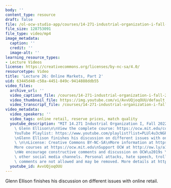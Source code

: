 ```yaml
---
body: ''
content_type: resource
draft: false
file: /ol-ocw-studio-app/courses/14-271-industrial-organization-i-fall-2022/14271-f22-lecture-26-multi-version-2_360p_16_9.mp4
file_size: 128753091
file_type: video/mp4
image_metadata:
  caption: ''
  credit: ''
  image-alt: ''
learning_resource_types:
- Lecture Videos
license: https://creativecommons.org/licenses/by-nc-sa/4.0/
resourcetype: Video
title: 'Lecture 26: Online Markets, Part 2'
uid: 63445d48-c58a-4451-849c-9414888ddb55
video_files:
  archive_url: ''
  video_captions_file: /courses/14-271-industrial-organization-i-fall-2022/1HPo9J91EqqYjVHM7bjzg4ql9Hj9bFC3T_transcript.webvtt
  video_thumbnail_file: https://img.youtube.com/vi/AvvUQjoqOUU/default.jpg
  video_transcript_file: /courses/14-271-industrial-organization-i-fall-2022/1HPo9J91EqqYjVHM7bjzg4ql9Hj9bFC3T_transcript.pdf
video_metadata:
  video_speakers: ''
  video_tags: online retail, reserve prices, match quality
  youtube_description: "MIT 14.271 Industrial Organization I, Fall 2022 \nInstructor:\
    \ Glenn Ellison\n\nView the complete course: https://ocw.mit.edu/courses/14-271-industrial-organization-i-fall-2022\n\
    YouTube Playlist: https://www.youtube.com/playlist?list=PLUl4u3cNGP62xkEY0YzLJSoquVBjPOl9S\n\
    \nGlenn Ellison finishes his discussion on different issues with online retail.\
    \ \n\nLicense: Creative Commons BY-NC-SA\nMore information at https://ocw.mit.edu/terms\n\
    More courses at https://ocw.mit.edu\nSupport OCW at http://ow.ly/a1If50zVRlQ\n\
    \nWe encourage constructive comments and discussion on OCW\u2019s YouTube and\
    \ other social media channels. Personal attacks, hate speech, trolling, and inappropriate\
    \ comments are not allowed and may be removed. More details at https://ocw.mit.edu/comments."
  youtube_id: AvvUQjoqOUU
---
```

Glenn Ellison finishes his discussion on different issues with online retail.